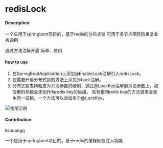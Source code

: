 # redisLock

#### Description
一个应用于springboot项目的，基于redis的分布式锁
可用于多节点项目防重复业务调用

通过方法注解开启
简单、易用

#### how to use

1. 在SpringBootApplication上添加@EnableLock注解引入redisLock。
2. 在需要开启分布式锁的方法上添加@Lock注解。
3. 分布式锁支持粒度为方法参数的级别，通过@LockKey注解到方法参数上，被注解的参数会添加作为redis key的后缀。 具有相同redis key的方法调用会竞争同一把锁。一个方法可以添加多个@LockKey。

![使用示例](https://images.gitee.com/uploads/images/2018/0707/103713_96df9dc4_119335.png "Snip20180707_2.png")

#### Contribution
lishuangq


一个应用于springboot项目的，基于redis的缓存标签注入功能